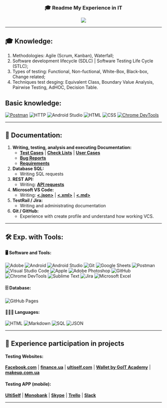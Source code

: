 <p align="center">
  <h3 align="center">🎓 Readme My Experience in IT</h3></p>

<p align="center"><img src="https://readme-typing-svg.herokuapp.com?font=Source+Code+Pro&size=22&duration=4000&pause=500&color=00FF7F&center=true&width=600&lines=You+can+find+information+in+this+repo+about%3A;My+experience+participation+in+projects;My+hard+skills;My+knowledge;Test+documentation;Tools+used"/></p>

____

## 🎓 Knowledge:
1. Methodologies: Agile (Scrum, Kanban), Waterfall;
2. Software development lifecycle (SDLC) | Software Testing Life Cycle (STLC);
3. Types of testing: Functional, Non-fuctional, White-Box, Black-box, Change related;
4. Techniques test desging: Equivalent Class, Boundary Value Analysis, Pairwise Testing, AdHOC, Decision Table.

## Basic knowledge:
<a href="https://github.com/Yaroslav-Ovchynnikov/experience-in-it/tree/master/REST%20API"><img alt="Postman" src="https://img.shields.io/badge/Postman-FFD700?logo=postman&logoColor=white"></a> <img alt="HTTP" src="https://img.shields.io/badge/HTTP-HTTPS-006400&?labelColor=006400"> <img alt="Android Studio" src="https://img.shields.io/badge/Android%20Studio-1E90FF.svg?logo=android-studio&logoColor=white"> <img alt="HTML" src="https://img.shields.io/badge/HTML-9400D3.svg?logo=html5&logoColor=white"> <img alt="CSS" src="https://img.shields.io/badge/CSS-0000FF.svg?logo=css3&logoColor=white"> <a href="https://github.com/Yaroslav-Ovchynnikov/experience-in-it/tree/master/Google%20Chrome%20DevTools"><img alt="Chrome DevTools" src="https://img.shields.io/badge/Google%20Chrome%20DevTools-800000.svg?logo=googlechrome&logoColor=white"></a>

___

## 📄 Documentation:
1. **Writing, testing, analysis and executing Documentation:**
    - **[Test Cases](/Documentation/Test_Cases/)** | **[Check Lists](/Documentation/Check_Lists/Check_list%20Wallet%20project%20by%20GoIT%20Academy)** | **[User Cases](/Documentation/User_Cases/)**
    - **[Bug Reports](/Documentation/Bug_Reports/)**  
    - **[Requirements](/Documentation/Analysing%20Requirements/)**
2. **Database SQL:** 
    - Writing SQL requests
3. **REST API:**
    - Writing: **[API requests](/REST%20API/)**
4. **Microsoft VS Code:**
    - Writing: **[<.json>](/Microsoft%20VS%20Code/json/)** | **[<.xml>](/Microsoft%20VS%20Code/xml/)** | **[<.md>](/Microsoft%20VS%20Code/Markdown/)**
5. **TestRail / Jira:**
    - Writing and administrating documentation
6. **Git / GitHub:**
    - Experience with create profile and understand how working VCS.
___

## 🛠 Exp. with Tools:
#### 🖥 Software and Tools:
<img alt="Adobe" src="https://img.shields.io/badge/Adobe-FF0000.svg?logo=adobe&logoColor=white"> <img alt="Android" src="https://img.shields.io/badge/Android-3DDC84?logo=android&logoColor=white"> <img alt="Android Studio" src="https://img.shields.io/badge/Android%20Studio-008678.svg?logo=android-studio&logoColor=white"> <img alt="Git" src="https://img.shields.io/badge/Git-F05033.svg?logo=git&logoColor=white"> <img alt="Google Sheets" src="https://img.shields.io/badge/Google%20Sheets-34A853.svg?logo=google%20sheets&logoColor=white"> <img alt="Postman" src="https://img.shields.io/badge/Postman-FF6C37?logo=postman&logoColor=white"> <img alt="Visual Studio Code" src="https://img.shields.io/badge/Visual%20Studio%20Code-0078d7.svg?logo=visual-studio-code&logoColor=white"> <img alt="Apple" src="https://img.shields.io/badge/Apple-000000.svg?logo=apple&logoColor=white"> <img alt="Adobe Photoshop" src="https://img.shields.io/badge/Adobe%20Photoshop%20CC-00BFFF.svg?logo=adobephotoshop&logoColor=white"> <img alt="GitHub" src="https://img.shields.io/badge/Git%20Hub-000000.svg?logo=github&logoColor=white"> <img alt="Chrome DevTools" src="https://img.shields.io/badge/Google%20Chrome%20DevTools-4169E1.svg?logo=googlechrome&logoColor=white"> <img alt="Sublime Text" src="https://img.shields.io/badge/Sublime%20Text-808080.svg?logo=sublimetext&logoColor=white"> <img alt="Jira" src="https://img.shields.io/badge/Jira-00000.svg?logo=jira&logoColor=white"> <img alt="Microsoft Excel" src="https://img.shields.io/badge/Microsoft Excel-006400.svg?logo=microsoftexcel&logoColor=white">

#### 🗄 Database:
<img alt="GitHub Pages" src="https://img.shields.io/badge/GitHub%20Pages-000000.svg?logo=github&logoColor=white"></a>

#### 👨🏼‍💻 Languages:
<img alt="HTML" src="https://img.shields.io/badge/HTML-E34F26.svg?logo=html5&logoColor=white"> <img alt="Markdown" src="https://img.shields.io/badge/Markdown-000000.svg?logo=markdown&logoColor=white"> <img alt="SQL" src="https://custom-icon-badges.herokuapp.com/badge/SQL-025E8C.svg?logo=database&logoColor=white"> <img alt="JSON" src="https://img.shields.io/badge/JSON-00FF00.svg?logo=json&logoColor=white">

___

## 🧩 Experience participation in projects

#### Testing Websites:
**[Facebook.com](/Experience%20participation%20in%20projects/Websites/Facebook/)** | **[finance.ua](/Experience%20participation%20in%20projects/Websites/finance.ua/)** | **[ultiself.com](/Experience%20participation%20in%20projects/Websites/UltiSelf/)** | **[Wallet by GoIT Academy](/Experience%20participation%20in%20projects/Websites/Wallet%20project%20by%20GoIT%20Academy/)** | **[makeup.com.ua](/Experience%20participation%20in%20projects/Websites/Makeup/)** 

#### Testing APP (mobile):
**[UltiSelf](/Experience%20participation%20in%20projects/APP/UltiSelf/)** | **[Monobank](/Experience%20participation%20in%20projects/APP/Monobank/)** | **[Skype](/Experience%20participation%20in%20projects/APP/Skype/)** | **[Trello](/Experience%20participation%20in%20projects/APP/Trello/)** | **[Slack](/Experience%20participation%20in%20projects/APP/Slack/)**
___